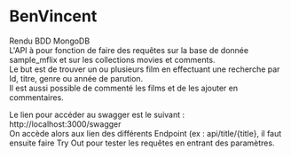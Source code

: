 # BenVincent
Rendu BDD MongoDB  
L'API à pour fonction de faire des requêtes sur la base de donnée sample_mflix et sur les collections movies et comments.   
Le but est de trouver un ou plusieurs film en effectuant une recherche  par Id, titre, genre ou année de parution.  
Il est aussi possible de commenté les films et de les ajouter en commentaires.

Le lien pour accéder au swagger est le suivant : http://localhost:3000/swagger  
On accède alors aux lien des différents Endpoint (ex : api/title/{title}, il faut ensuite faire Try Out pour tester les requêtes en entrant des paramètres.  
